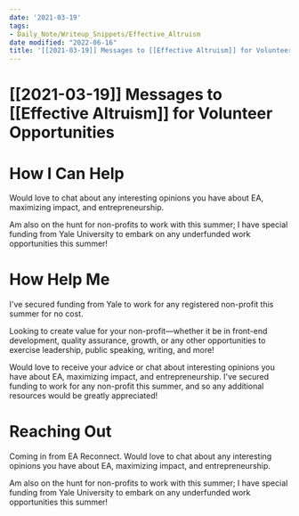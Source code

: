 ```yaml
---
date: '2021-03-19'
tags:
- Daily_Note/Writeup_Snippets/Effective_Altruism
date modified: "2022-06-16"
title: '[[2021-03-19]] Messages to [[Effective Altruism]] for Volunteer Opportunities'
---
```


# [[2021-03-19]] Messages to [[Effective Altruism]] for Volunteer Opportunities

# How I Can Help
Would love to chat about any interesting opinions you have about EA, maximizing impact, and entrepreneurship.

Am also on the hunt for non-profits to work with this summer; I have special funding from Yale University to embark on any underfunded work opportunities this summer!

# How Help Me
I've secured funding from Yale to work for any registered non-profit this summer for no cost.

Looking to create value for your non-profit—whether it be in front-end development, quality assurance, growth, or any other opportunities to exercise leadership, public speaking, writing, and more!

Would love to receive your advice or chat about interesting opinions you have about EA, maximizing impact, and entrepreneurship. I've secured funding to work for any non-profit this summer, and so any additional resources would be greatly appreciated!

# Reaching Out
Coming in from EA Reconnect. Would love to chat about any interesting opinions you have about EA, maximizing impact, and entrepreneurship.

Am also on the hunt for non-profits to work with this summer; I have special funding from Yale University to embark on any underfunded work opportunities this summer!
